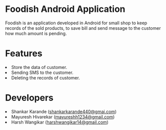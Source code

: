 # Foodish Android Application
Foodish is an application developed in Android for small shop to keep records of the sold products, to save bill and send message to the customer how much amount is pending.

# Features
<li>Store the data of customer.</li>
<li>Sending SMS to the customer.</li>
<li>Deleting the records of customer.</li>

# Developers
<li>Shankar Karande (<a href="mailto:shankarkarande440@gmai.com">shankarkarande440@gmai.com</a>)</li>
<li>Mayuresh Hivarekar (<a href="mailto:hivarekarmayuresh@gmail.com">mayureshh1234@gmail.com</a>)</li>
<li>Harsh Wangikar (<a href="harshwangikar14@gmail.com">harshwangikar14@gmail.com</a>)</li>
</ul>
